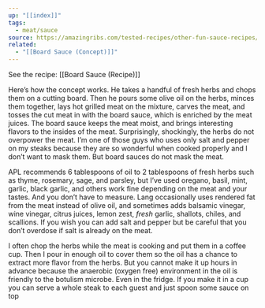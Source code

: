 ```yaml
---
up: "[[index]]"
tags:
  - meat/sauce
source: https://amazingribs.com/tested-recipes/other-fun-sauce-recipes/board-sauce-recipe-adam-perry-lang/
related:
  - "[[Board Sauce (Concept)]]"
---
```

See the recipe: [[Board Sauce (Recipe)]]

Here’s how the concept works. He takes a handful of fresh herbs and chops them on a cutting board. Then he pours some olive oil on the herbs, minces them together, lays hot grilled meat on the mixture, carves the meat, and tosses the cut meat in with the board sauce, which is enriched by the meat juices. The board sauce keeps the meat moist, and brings interesting flavors to the insides of the meat. Surprisingly, shockingly, the herbs do not overpower the meat. I’m one of those guys who uses only salt and pepper on my steaks because they are so wonderful when cooked properly and I don’t want to mask them. But board sauces do not mask the meat.

APL recommends 6 tablespoons of oil to 2 tablespoons of fresh herbs such as thyme, rosemary, sage, and parsley, but I’ve used oregano, basil, mint, garlic, black garlic, and others work fine depending on the meat and your tastes. And you don’t have to measure. Lang occasionally uses rendered fat from the meat instead of olive oil, and sometimes adds balsamic vinegar, wine vinegar, citrus juices, lemon zest, _fresh_ garlic, shallots, chiles, and scallions. If you wish you can add salt and pepper but be careful that you don’t overdose if salt is already on the meat.

I often chop the herbs while the meat is cooking and put them in a coffee cup. Then I pour in enough oil to cover them so the oil has a chance to extract more flavor from the herbs. But you cannot make it up hours in advance because the anaerobic (oxygen free) environment in the oil is friendly to the botulism microbe. Even in the fridge. If you make it in a cup you can serve a whole steak to each guest and just spoon some sauce on top
